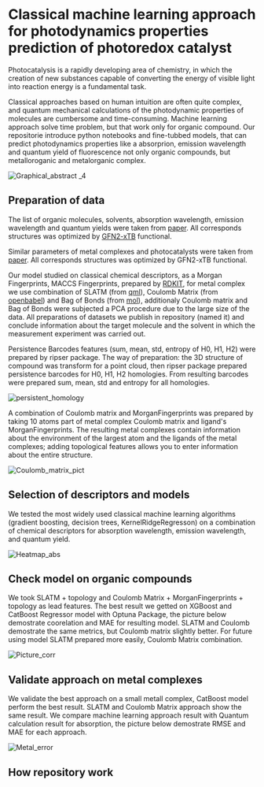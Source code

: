 # Classical machine learning approach for photodynamics properties prediction of photoredox catalyst

Photocatalysis is a rapidly developing area of chemistry, in which the creation of new substances capable of converting the energy of visible light into reaction energy is a fundamental task.

Classical approaches based on human intuition are often quite complex, and quantum mechanical calculations of the photodynamic properties of molecules are cumbersome and time-consuming. Machine learning approach solve time problem, but that work only for organic compound. 
Our repositorie introduce python notebooks and fine-tubbed models, that can predict photodynamics properties like a absorprion, emission wavelength and quantum yield of fluorescence not only organic compounds, but metalloroganic and metalorganic complex.

![Graphical_abstract _4](https://github.com/Yagr49/Photocatalyst_NN/assets/139890239/baa7d028-31b1-4d2f-9d0d-e23b00215197)





## Preparation of data

The list of organic molecules, solvents, absorption wavelength, emission wavelength and quantum yields were taken from [paper](https://www.nature.com/articles/s41597-020-00634-8). All corresponds structures was optimized by [GFN2-xTB](https://xtb-docs.readthedocs.io/en/latest/) functional.

Similar parameters of metal complexes and photocatalysts were taken from [paper](https://www.thieme-connect.com/products/ejournals/abstract/10.1055/a-1390-9065). All corresponds structures was optimized by GFN2-xTB functional.

Our model studied on classical chemical descriptors, as a Morgan Fingerprints, MACCS Fingerprints, prepared by [RDKIT](https://www.rdkit.org/), for metal complex we use combination of SLATM (from [qml](https://pypi.org/project/qml/)), Coulomb Matrix (from [openbabel](https://pypi.org/project/openbabel/#:~:text=Project%20description,-This%20is%20a&text=Open%20Babel%20is%20a%20chemical,%2C%20biochemistry%2C%20or%20related%20areas.)) and Bag of Bonds (from [mol](https://pypi.org/project/molml/)), additionaly Coulomb matrix and Bag of Bonds were subjected a PCA procedure due to the large size of the data. All preparations of datasets we publish in repository (named it) and conclude information about the target molecule and the solvent in which the measurement experiment was carried out. 

Persistence Barcodes features (sum, mean, std, entropy of H0, H1, H2) were prepared by ripser package. The way of preparation: the 3D structure of compound was transform for a point cloud, then ripser package prepared persistence barcodes for H0, H1, H2 homologies. From resulting barcodes were prepared sum, mean, std and entropy for all homologies.

![persistent_homology](https://github.com/Yagr49/Photocatalyst_NN/assets/139890239/330e2b50-c959-449f-b662-83aff6bdc519)

A combination of Coulomb matrix and MorganFingerprints was prepared by taking 10 atoms part of metal complex Coulomb matrix and ligand's MorganFingerprints. The resulting metal complexes contain information about the environment of the largest atom and the ligands of the metal complexes; adding topological features allows you to enter information about the entire structure.

![Coulomb_matrix_pict](https://github.com/Yagr49/Photocatalyst_NN/assets/139890239/9c7e2980-3461-4e02-81f9-d99bcfe62748)




## Selection of descriptors and models

We tested the most widely used classical machine learning algorithms (gradient boosting, decision trees, KernelRidgeRegresson) on a combination of chemical descriptors for absorption wavelength, emission wavelength, and quantum yield.


![Heatmap_abs](https://github.com/Yagr49/Photocatalyst_NN/assets/139890239/8d5e8bf5-8429-4dc9-8422-62174ddbf842)


## Check model on organic compounds
We took SLATM + topology and Coulomb Matrix + MorganFingerprints + topology as lead features. The best result we getted on XGBoost and CatBoost Regressor model with Optuna Package, the picture below demostrate coorelation and MAE for resulting model. SLATM and Coulomb demostrate the same metrics, but Coulomb matrix slightly better. For future using model SLATM prepared more easily, Coulomb Matrix combination.

![Picture_corr](https://github.com/Yagr49/Photocatalyst_NN/assets/139890239/df0e7113-a6bf-414d-968c-1b0609a6f06f)

## Validate approach on metal complexes

We validate the best approach on a small metall complex, CatBoost model perform the best result. SLATM and Coulomb Matrix approach show the same result. We compare machine learning approach result with Quantum calculation result for absorption, the picture below demostrate RMSE and MAE for each approach.

![Metal_error](https://github.com/Yagr49/Photocatalyst_NN/assets/139890239/195d10db-f8b1-4a07-a8e9-6308ffc774e7)

## How repository work





